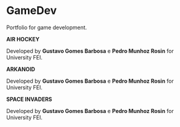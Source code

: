 # GameDev
Portfolio for game development.

**AIR HOCKEY**

Developed by **Gustavo Gomes Barbosa** e **Pedro Munhoz Rosin** for University FEI.

**ARKANOID**

Developed by **Gustavo Gomes Barbosa** e **Pedro Munhoz Rosin** for University FEI.

**SPACE INVADERS**

Developed by **Gustavo Gomes Barbosa** e **Pedro Munhoz Rosin** for University FEI.
